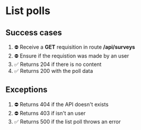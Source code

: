 # List polls

## Success cases

1. ⛔ Receive a **GET** requisition in route **/api/surveys**
2. ⛔ Ensure if the requistion was made by an user
3. ✅ Returns 204 if there is no content
4. ✅ Returns 200 with the poll data

## Exceptions

1. ⛔ Returns 404 if the API doesn't exists
2. ⛔ Returns 403 if isn't an user
3. ✅ Returns 500 if the list poll throws an error

